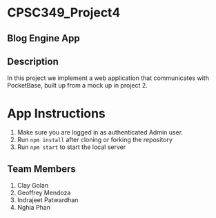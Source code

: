 # CPSC349_Project4
## Blog Engine App
## Description
In this project we implement a web application that communicates with PocketBase, built up from a mock up in project 2.  

# App Instructions
1. Make sure you are logged in as authenticated Admin user.
2. Run ```npm install``` after cloning or forking the repository
3. Run ```npm start``` to start the local server

## Team Members
1. Clay Golan
2. Geoffrey Mendoza
3. Indrajeet Patwardhan
4. Nghia Phan
